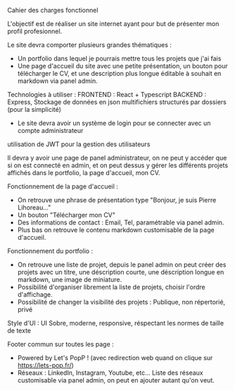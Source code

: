 Cahier des charges fonctionnel

L'objectif est de réaliser un site internet ayant pour but de présenter mon profil profesionnel.

Le site devra comporter plusieurs grandes thématiques :
- Un portfolio dans lequel je pourrais mettre tous les projets que j'ai fais
- Une page d'accueil du site avec une petite présentation, un bouton pour télécharger le CV, et une description plus longue éditable à souhait en markdown via panel admin.

Technologies à utiliser :
FRONTEND : React + Typescript
BACKEND : Express, Stockage de données en json multifichiers structurés par dossiers (pour la simplicité)

- Le site devra avoir un système de login pour se connecter avec un compte administrateur

utilisation de JWT pour la gestion des utilisateurs

Il devra y avoir une page de panel administrateur, on ne peut y accéder que si on est connecté en admin, et on peut dessus y gérer les différents projets affichés dans le portfolio, la page d'accueil, mon CV.

Fonctionnement de la page d'accueil :
- On retrouve une phrase de présentation type "Bonjour, je suis Pierre Lihoreau..."
- Un bouton "Télécharger mon CV"
- Des informations de contact : Email, Tel, paramétrable via panel admin.
- Plus bas on retrouve le contenu markdown customisable de la page d'accueil.

Fonctionnement du portfolio :
- On retrouve une liste de projet, depuis le panel admin on peut créer des projets avec un titre, une déscription courte, une déscription longue en markdown, une image de miniature.
- Possibilité d'organiser librement la liste de projets, choisir l'ordre d'affichage.
- Possibilité de changer la visibilité des projets : Publique, non répertorié, privé


Style d'UI :
UI Sobre, moderne, responsive, réspectant les normes de taille de texte

Footer commun sur toutes les page :
- Powered by Let's PopP ! (avec redirection web quand on clique sur https://lets-pop.fr/)
- Réseaux : LinkedIn, Instagram, Youtube, etc... Liste des réseaux customisable via panel admin, on peut en ajouter autant qu'on veut.